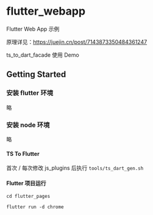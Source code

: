 # flutter_webapp

Flutter Web App 示例

原理详见：https://juejin.cn/post/7143873350484361247

ts_to_dart_facade 使用 Demo

## Getting Started

### 安装 flutter 环境

略

### 安装 node 环境

略

#### TS To Flutter

首次 / 每次修改 js_plugins 后执行 `tools/ts_dart_gen.sh`

#### Flutter 项目运行

`cd flutter_pages`

`flutter run -d chrome`
